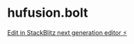 # hufusion.bolt

[Edit in StackBlitz next generation editor ⚡️](https://stackblitz.com/~/github.com/gharripp/hufusion.bolt)